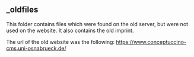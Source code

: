 ## \_oldfiles

This folder contains files which were found on the old server, but were not used on the website. It also contains the old imprint.

The url of the old website was the following: https://www.conceptuccino-cms.uni-osnabrueck.de/
